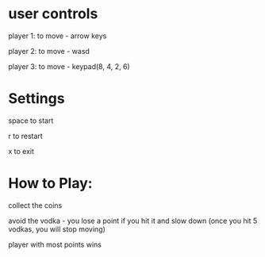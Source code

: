 # user controls
player 1:
to move - arrow keys

player 2:
to move - wasd

player 3:
to move - keypad(8, 4, 2, 6)

# Settings
space to start

r to restart

x to exit

# How to Play:
collect the coins

avoid the vodka - you lose a point if you hit it and slow down (once you hit 5 vodkas, you will stop moving)

player with most points wins

